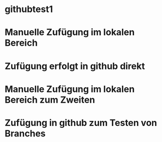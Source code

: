 # githubtest1
# Manuelle Zufügung im lokalen Bereich

# Zufügung erfolgt in github direkt

# Manuelle Zufügung im lokalen Bereich zum Zweiten

# Zufügung in github zum Testen von Branches
